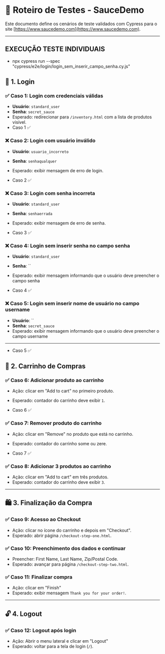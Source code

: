 # 🧪 Roteiro de Testes - SauceDemo

Este documento define os cenários de teste validados com Cypress para o site [https://www.saucedemo.com](https://www.saucedemo.com).

---
## EXECUÇÃO TESTE INDIVIDUAIS 

- npx cypress run --spec "cypress/e2e/login/login_sem_inserir_campo_senha.cy.js" 


## 🔐 1. Login

### ✅ Caso 1: Login com credenciais válidas
- **Usuário**: `standard_user`
- **Senha**: `secret_sauce`
- Esperado: redirecionar para `/inventory.html` com a lista de produtos visível.
- Caso 1 ✅

### ❌ Caso 2: Login com usuário inválido
- **Usuário**: `usuario_incorreto`
- **Senha**: `senhaqualquer`
- Esperado: exibir mensagem de erro de login.

- Caso 2 ✅

### ❌ Caso 3: Login com senha incorreta
- **Usuário**: `standard_user`
- **Senha**: `senhaerrada`
- Esperado: exibir mensagem de erro de senha.

- Caso 3 ✅

### ❌ Caso 4: Login sem inserir  senha no campo senha
- **Usuário**: `standard_user`
- **Senha**: ``
- Esperado: exibir mensagem informando que o usuário deve preencher o campo senha

- Caso 4 ✅

### ❌ Caso 5: Login sem inserir nome de usuário no campo username
- **Usuário**: ``
- **Senha**: `secret_sauce`
- Esperado: exibir mensagem informando que o usuário deve preencher o campo username
---
- Caso 5 ✅

## 🛒 2. Carrinho de Compras

### ✅ Caso 6: Adicionar produto ao carrinho
- Ação: clicar em "Add to cart" no primeiro produto.
- Esperado: contador do carrinho deve exibir `1`.

- Caso 6 ✅

### ✅ Caso 7: Remover produto do carrinho
- Ação: clicar em "Remove" no produto que está no carrinho.
- Esperado: contador do carrinho some ou zere.

- Caso 7 ✅

### ✅ Caso 8: Adicionar  3 produtos ao carrinho
- Ação: clicar em "Add to cart" em três produtos.
- Esperado: contador do carrinho deve exibir `3`.

---

## 🛍️ 3. Finalização da Compra

### ✅ Caso 9: Acesso ao Checkout
- Ação: clicar no ícone do carrinho e depois em "Checkout".
- Esperado: abrir página `/checkout-step-one.html`.

### ✅ Caso 10: Preenchimento dos dados e continuar
- Preencher: First Name, Last Name, Zip/Postal Code.
- Esperado: avançar para página `/checkout-step-two.html`.

### ✅ Caso 11: Finalizar compra
- Ação: clicar em "Finish"
- Esperado: exibir mensagem `Thank you for your order!`.

---

## 🔓 4. Logout

### ✅ Caso 12: Logout após login
- Ação: Abrir o menu lateral e clicar em "Logout"
- Esperado: voltar para a tela de login (`/`).

